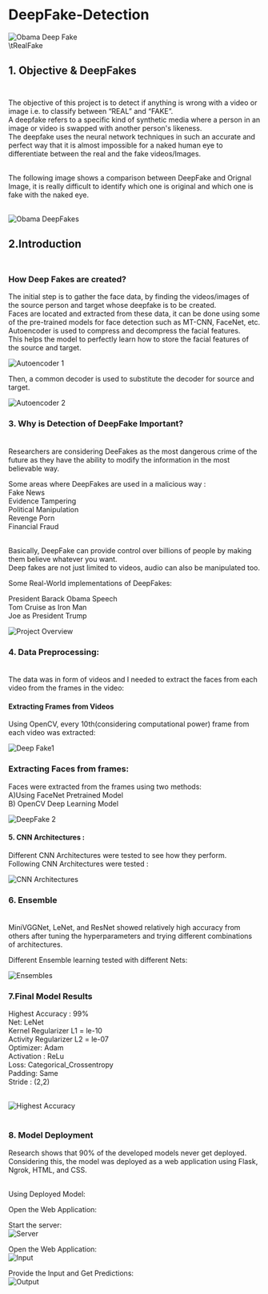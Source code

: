 # DeepFake-Detection


![Obama Deep Fake](https://github.com/svyas19/DeepFake-Detection/blob/main/Obama%20Deep%20Fake.gif)</br>
\t</t>Real</t></t></t></t>Fake

## 1. Objective & DeepFakes</br></br>

The objective of this project is to detect if anything is wrong with a video or image i.e. to classify between “REAL” and “FAKE”.</br> 
A deepfake refers to a specific kind of synthetic media where a person in an image or video is swapped with another person's likeness. </br>
The deepfake uses the neural network techniques in such an accurate and perfect way that it is almost impossible for a naked human eye to differentiate between the real and the fake videos/Images.</br></br>

The following image shows a comparison between DeepFake and Orignal Image, it is really difficult to identify which one is original and which one is fake with the naked eye.</br></br>

![Obama DeepFakes](https://github.com/svyas19/DeepFake-Detection/blob/main/Auto-Encoder%201.png)</br>


## 2.Introduction</br></br>

### How Deep Fakes are created?</br>

The initial step is to gather the face data, by finding the videos/images of the source person and target whose deepfake is to be created.</br>
Faces are located and extracted from these data, it can be done using some of the pre-trained models for face detection such as MT-CNN, FaceNet, etc.</br>
Autoencoder is used to compress and decompress the facial features.</br>
This helps the model to perfectly learn how to store the facial features of the source and target.</br>

![Autoencoder 1](https://github.com/svyas19/DeepFake-Detection/blob/main/Auto-Encoder%201.png)</br>

Then, a common decoder is used to substitute the decoder for source and target.</br>

![Autoencoder 2](https://github.com/svyas19/DeepFake-Detection/blob/main/Auto-Encoder%202.png)</br>

### 3. Why is Detection of DeepFake Important?</br></br>

Researchers are considering DeeFakes as the most dangerous crime of the future as they have the ability to modify the information in the most believable way.</br>

Some areas where DeepFakes are used in a malicious way : </br>
Fake News</br>
Evidence Tampering</br>
Political Manipulation</br>
Revenge Porn</br>
Financial Fraud</br></br>

Basically, DeepFake can provide control over billions of people by making them believe whatever you want.</br>
Deep fakes are not just limited to videos, audio can also be manipulated too.</br>

Some Real-World implementations of DeepFakes:</br>

President Barack Obama Speech </br>
Tom Cruise as Iron Man</br>
Joe as President Trump </br>

![Project Overview](https://github.com/svyas19/DeepFake-Detection/blob/main/DeepFake%20Project%20Overview.png)</br>

### 4. Data Preprocessing:</br></br>

The data was in form of videos and I needed to extract the faces from each video from the frames in the video:</br>

#### Extracting Frames from Videos </br>
Using OpenCV, every 10th(considering computational power)  frame from each video was extracted:</br>

![Deep Fake1](https://github.com/svyas19/DeepFake-Detection/blob/main/Deepfake%201.png)</br>


### Extracting Faces from frames:</br>
Faces were extracted from the frames using two methods:</br>
A)Using FaceNet Pretrained Model</br>
B) OpenCV Deep Learning Model </br>


![DeepFake 2](https://github.com/svyas19/DeepFake-Detection/blob/main/DeepFake%202.png)</br>


#### 5. CNN Architectures :</br>

Different CNN Architectures were tested to see how they perform.</br>
Following CNN Architectures were tested :</br>

![CNN Architectures](https://github.com/svyas19/DeepFake-Detection/blob/main/CNN%20Architectures.png)</br>


### 6. Ensemble</br></br>

MiniVGGNet, LeNet, and ResNet showed relatively high accuracy from others after tuning the hyperparameters and trying different combinations of architectures.</br>

Different Ensemble learning tested with different Nets:</br>

![Ensembles](https://github.com/svyas19/DeepFake-Detection/blob/main/Ensembles.png)</br>


### 7.Final Model Results</br>
Highest Accuracy : 99%</br>
Net: LeNet</br>
Kernel Regularizer L1 = le-10 </br>
Activity Regularizer L2 = le-07</br>
Optimizer: Adam	</br>
Activation : ReLu</br>
Loss: Categorical_Crossentropy</br>
Padding: Same </br>
Stride : (2,2)</br></br>

![Highest Accuracy](https://github.com/svyas19/DeepFake-Detection/blob/main/Highest_accuracy.png)</br></br>

### 8. Model Deployment</br>

Research shows that 90% of the developed models never get deployed.</br>
Considering this, the model was deployed as a web application using Flask, Ngrok, HTML, and CSS.</br></br>

Using Deployed Model:</br>

Open the Web Application:</br>

Start the server:</br>
![Server](https://github.com/svyas19/DeepFake-Detection/blob/main/Server.png)</br>

Open the Web Application:</br>
![Input](https://github.com/svyas19/DeepFake-Detection/blob/main/Input.png)</br>

Provide the Input and Get Predictions:</br>
![Output](https://github.com/svyas19/DeepFake-Detection/blob/main/Output.png)</br>







